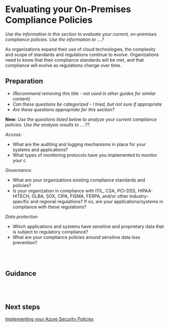 # Evaluating your On-Premises Compliance Policies

*Use the information in this section to evaluate your current, on-premises compliance policies. Use the information to ....?*

As organizations expand their use of cloud technologies, the complexity and scope of standards and regulations continue to evolve. Organizations need to know that their compliance standards will be met, and that compliance will evolve as regulations change over time. 
<br />

## Preparation 
- *(Recommend removing this title - not used in other guides for similar content)*
- *Can these questions be categorized - I tried, but not sure if appropriate*
- *Are these questions appropriate for this section?*

**New:** *Use the questions listed below to analyze your current compliance policies. Use the analysis results to ....??.*

*Access:*
- What are the auditing and logging mechanisms in place for your systems and applications? 
- What types of monitoring protocols have you implemented to monitor your c 

*Governance:*
- What are your organizations existing compliance standards and policies? 
- Is your organization in compliance with ITIL, CSA, PCI-DSS, HIPAA-HITECH, GLBA, SOX, CIPA, FISMA, FERPA, and/or other industry-specific and regional regulations? If so, are your applications/systems in compliance with these regulations? 

*Data protection*
- Which applications and systems have sensitive and proprietary data that is subject to regulatory compliance? 
- What are your compliance policies around sensitive data loss prevention? 
<br />
<br />


## Guidance 
<br />
<br />

## Next steps
[Implementing your Azure Security Policies](https://github.com/nmcgregor/Azure-Security/blob/master/2.0-Implementing-your-Azure-Security-Policies.md)
